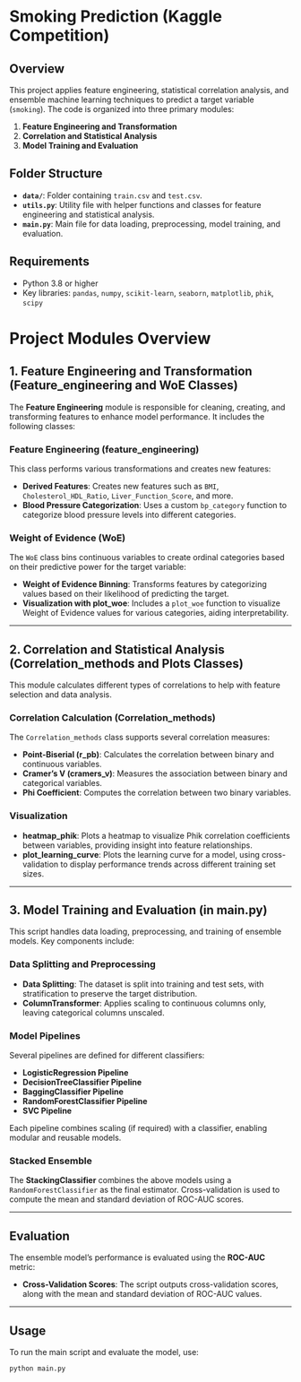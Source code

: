 # Smoking Prediction (Kaggle Competition)

## Overview
This project applies feature engineering, statistical correlation analysis, and ensemble machine learning techniques to predict a target variable (`smoking`). The code is organized into three primary modules:
1. **Feature Engineering and Transformation**
2. **Correlation and Statistical Analysis**
3. **Model Training and Evaluation**

## Folder Structure
- **`data/`**: Folder containing `train.csv` and `test.csv`.
- **`utils.py`**: Utility file with helper functions and classes for feature engineering and statistical analysis.
- **`main.py`**: Main file for data loading, preprocessing, model training, and evaluation.

## Requirements
- Python 3.8 or higher
- Key libraries: `pandas`, `numpy`, `scikit-learn`, `seaborn`, `matplotlib`, `phik`, `scipy`

# Project Modules Overview

## 1. Feature Engineering and Transformation (Feature_engineering and WoE Classes)

The **Feature Engineering** module is responsible for cleaning, creating, and transforming features to enhance model performance. It includes the following classes:

### Feature Engineering (feature_engineering)

This class performs various transformations and creates new features:

- **Derived Features**: Creates new features such as `BMI`, `Cholesterol_HDL_Ratio`, `Liver_Function_Score`, and more.
- **Blood Pressure Categorization**: Uses a custom `bp_category` function to categorize blood pressure levels into different categories.

### Weight of Evidence (WoE)

The `WoE` class bins continuous variables to create ordinal categories based on their predictive power for the target variable:

- **Weight of Evidence Binning**: Transforms features by categorizing values based on their likelihood of predicting the target.
- **Visualization with plot_woe**: Includes a `plot_woe` function to visualize Weight of Evidence values for various categories, aiding interpretability.

---

## 2. Correlation and Statistical Analysis (Correlation_methods and Plots Classes)

This module calculates different types of correlations to help with feature selection and data analysis.

### Correlation Calculation (Correlation_methods)

The `Correlation_methods` class supports several correlation measures:

- **Point-Biserial (r_pb)**: Calculates the correlation between binary and continuous variables.
- **Cramer’s V (cramers_v)**: Measures the association between binary and categorical variables.
- **Phi Coefficient**: Computes the correlation between two binary variables.

### Visualization

- **heatmap_phik**: Plots a heatmap to visualize Phik correlation coefficients between variables, providing insight into feature relationships.
- **plot_learning_curve**: Plots the learning curve for a model, using cross-validation to display performance trends across different training set sizes.

---

## 3. Model Training and Evaluation (in main.py)

This script handles data loading, preprocessing, and training of ensemble models. Key components include:

### Data Splitting and Preprocessing

- **Data Splitting**: The dataset is split into training and test sets, with stratification to preserve the target distribution.
- **ColumnTransformer**: Applies scaling to continuous columns only, leaving categorical columns unscaled.

### Model Pipelines

Several pipelines are defined for different classifiers:

- **LogisticRegression Pipeline**
- **DecisionTreeClassifier Pipeline**
- **BaggingClassifier Pipeline**
- **RandomForestClassifier Pipeline**
- **SVC Pipeline**

Each pipeline combines scaling (if required) with a classifier, enabling modular and reusable models.

### Stacked Ensemble

The **StackingClassifier** combines the above models using a `RandomForestClassifier` as the final estimator. Cross-validation is used to compute the mean and standard deviation of ROC-AUC scores.

---

## Evaluation

The ensemble model’s performance is evaluated using the **ROC-AUC** metric:

- **Cross-Validation Scores**: The script outputs cross-validation scores, along with the mean and standard deviation of ROC-AUC values.

---

## Usage

To run the main script and evaluate the model, use:

```bash
python main.py
